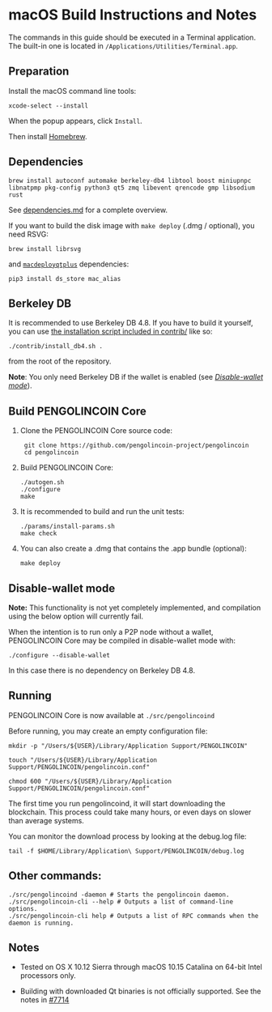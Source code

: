 macOS Build Instructions and Notes
====================================
The commands in this guide should be executed in a Terminal application.
The built-in one is located in `/Applications/Utilities/Terminal.app`.

Preparation
-----------
Install the macOS command line tools:

`xcode-select --install`

When the popup appears, click `Install`.

Then install [Homebrew](https://brew.sh).

Dependencies
----------------------

    brew install autoconf automake berkeley-db4 libtool boost miniupnpc libnatpmp pkg-config python3 qt5 zmq libevent qrencode gmp libsodium rust

See [dependencies.md](dependencies.md) for a complete overview.

If you want to build the disk image with `make deploy` (.dmg / optional), you need RSVG:

    brew install librsvg

and [`macdeployqtplus`](../contrib/macdeploy/README.md) dependencies:
```shell
pip3 install ds_store mac_alias
```

Berkeley DB
-----------
It is recommended to use Berkeley DB 4.8. If you have to build it yourself,
you can use [the installation script included in contrib/](/contrib/install_db4.sh)
like so:

```shell
./contrib/install_db4.sh .
```

from the root of the repository.

**Note**: You only need Berkeley DB if the wallet is enabled (see [*Disable-wallet mode*](/doc/build-osx.md#disable-wallet-mode)).

Build PENGOLINCOIN Core
------------------------

1. Clone the PENGOLINCOIN Core source code:

        git clone https://github.com/pengolincoin-project/pengolincoin
        cd pengolincoin

2.  Build PENGOLINCOIN Core:

        ./autogen.sh
        ./configure
        make

3.  It is recommended to build and run the unit tests:

        ./params/install-params.sh
        make check

4.  You can also create a .dmg that contains the .app bundle (optional):

        make deploy

Disable-wallet mode
--------------------
**Note:** This functionality is not yet completely implemented, and compilation using the below option will currently fail.

When the intention is to run only a P2P node without a wallet, PENGOLINCOIN Core may be compiled in
disable-wallet mode with:

    ./configure --disable-wallet

In this case there is no dependency on Berkeley DB 4.8.

Running
-------

PENGOLINCOIN Core is now available at `./src/pengolincoind`

Before running, you may create an empty configuration file:

    mkdir -p "/Users/${USER}/Library/Application Support/PENGOLINCOIN"

    touch "/Users/${USER}/Library/Application Support/PENGOLINCOIN/pengolincoin.conf"

    chmod 600 "/Users/${USER}/Library/Application Support/PENGOLINCOIN/pengolincoin.conf"

The first time you run pengolincoind, it will start downloading the blockchain. This process could take many hours, or even days on slower than average systems.

You can monitor the download process by looking at the debug.log file:

    tail -f $HOME/Library/Application\ Support/PENGOLINCOIN/debug.log

Other commands:
-------

    ./src/pengolincoind -daemon # Starts the pengolincoin daemon.
    ./src/pengolincoin-cli --help # Outputs a list of command-line options.
    ./src/pengolincoin-cli help # Outputs a list of RPC commands when the daemon is running.

Notes
-----

* Tested on OS X 10.12 Sierra through macOS 10.15 Catalina on 64-bit Intel processors only.

* Building with downloaded Qt binaries is not officially supported. See the notes in [#7714](https://github.com/bitcoin/bitcoin/issues/7714)
